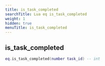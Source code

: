 ```yaml
---
title: is_task_completed
searchTitle: Lua eq is_task_completed
weight: 1
hidden: true
menuTitle: is_task_completed
---
```

## is_task_completed
```lua
eq.is_task_completed(number task_id) -- int
```